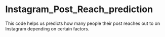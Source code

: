 # Instagram_Post_Reach_prediction
This code helps us predicts how many people their post reaches out to on Instagram depending on certain factors.
